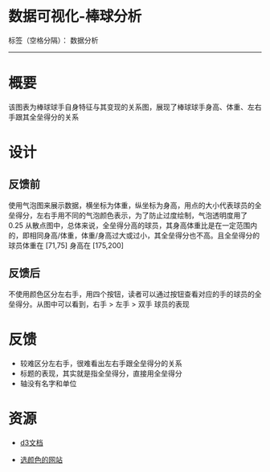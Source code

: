 ﻿# 数据可视化-棒球分析

标签（空格分隔）： 数据分析

---

# 概要
该图表为棒球球手自身特征与其变现的关系图，展现了棒球球手身高、体重、左右手跟其全垒得分的关系

# 设计
## 反馈前
使用气泡图来展示数据，横坐标为体重，纵坐标为身高，用点的大小代表球员的全垒得分，左右手用不同的气泡颜色表示，为了防止过度绘制，气泡透明度用了0.25
从散点图中，总体来说，全垒得分高的球员，其身高体重比是在一定范围内的，即相同身高/体重，体重/身高过大或过小，其全垒得分也不高。且全垒得分的球员体重在 [71,75] 身高在 [175,200]

## 反馈后
不使用颜色区分左右手，用四个按钮，读者可以通过按钮查看对应的手的球员的全垒得分。从图中可以看到，右手 > 左手 > 双手 球员的表现


# 反馈
+ 较难区分左右手，很难看出左右手跟全垒得分的关系
+ 标题的表现，其实就是指全垒得分，直接用全垒得分
+ 轴没有名字和单位


# 资源
+ [d3文档][1]
+ [选颜色的网站][2]


  [1]: https://github.com/d3/d3/wiki/API--%E4%B8%AD%E6%96%87%E6%89%8B%E5%86%8C
  [2]: https://flatuicolors.com/palette/defo